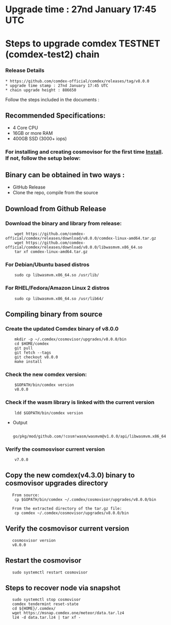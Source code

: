 # Upgrade time : 27nd January 17:45 UTC 

# Steps to upgrade comdex TESTNET (comdex-test2) chain

### Release Details
    * https://github.com/comdex-official/comdex/releases/tag/v8.0.0
    * upgrade time stamp : 27nd January 17:45 UTC   
    * chain upgrade height : 886650

Follow the steps included in the documents :

## Recommended Specifications:
   * 4 Core CPU
   * 16GB or more RAM
   * 400GB SSD (3000+ iops)

### For installing and creating cosmovisor for the first time [Install](https://github.com/comdex-official/networks/blob/main/testnet/cosmovisor-setup.md). If not, follow the setup below:

## Binary can be obtained in two ways :
   * GitHub Release 
   * Clone the repo, compile from the source

## Download from Github Release

### Download the binary and library from release:

```shell
    wget https://github.com/comdex-official/comdex/releases/download/v8.0.0/comdex-linux-amd64.tar.gz
    wget https://github.com/comdex-official/comdex/releases/download/v8.0.0/libwasmvm.x86_64.so
    tar xf comdex-linux-amd64.tar.gz
```

### For Debian/Ubuntu based distros
```shell
    sudo cp libwasmvm.x86_64.so /usr/lib/
```

### For RHEL/Fedora/Amazon Linux 2 distros
```shell
    sudo cp libwasmvm.x86_64.so /usr/lib64/
```

## Compiling binary from source

### Create the updated Comdex binary of v8.0.0

```shell
    mkdir -p ~/.comdex/cosmovisor/upgrades/v8.0.0/bin
    cd $HOME/comdex
    git pull
    git fetch --tags
    git checkout v8.0.0
    make install
```

### Check the new comdex version:

```shell
    $GOPATH/bin/comdex version
    v8.0.0
```

### Check if the wasm library is linked with the current version 

```shell
    ldd $GOPATH/bin/comdex version
```

 - Output
   ```shell
      go/pkg/mod/github.com/!cosm!wasm/wasmvm@v1.0.0/api/libwasmvm.x86_64.so
   ```


### Verify the cosmosvisor current version

```shell
    v7.0.0
```

## Copy the new comdex(v4.3.0) binary to cosmovisor upgrades directory

```shell 
   From source:
    cp $GOPATH/bin/comdex ~/.comdex/cosmovisor/upgrades/v8.0.0/bin
    
   From the extracted directory of the tar.gz file:
    cp comdex ~/.comdex/cosmovisor/upgrades/v8.0.0/bin
```

## Verify the cosmovisor current version

```shell
   cosmosvisor version
   v8.0.0
```

## Restart the cosmovisor

```shell
   sudo systemctl restart cosmovisor
```

## Steps to recover node via snapshot

```shell
   sudo systemctl stop cosmovisor
   comdex tendermint reset-state
   cd ${HOME}/.comdex/
   wget https://msnap.comdex.one/meteor/data.tar.lz4
   lz4 -d data.tar.lz4 | tar xf -
```
